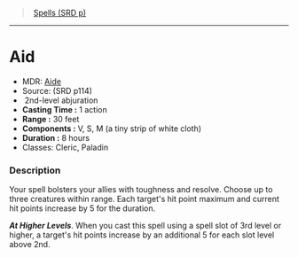 ﻿---
!SpellItem
Family: SpellVO
Name: Aid
Type: abjuration
Level: 2
CastingTime: 1 action
Range: 30 feet
Components: V, S, M (a tiny strip of white cloth)
Duration: 8 hours
Classes: Cleric, Paladin
Source: (SRD p114)
AltName: '[Aide](hd_spells_aide.md)'
Id: spells_vo.md#aid
ParentLink: spells_vo.md#spells-srd-p
ParentName: Spells (SRD p)
NameLevel: 1
Attributes:
  Name: Aid
  Markdown: >+
    # <!--Name-->Aid<!--/Name-->


    - MDR: <!--AltName-->[Aide](hd_spells_aide.md)<!--/AltName-->

    - Source: <!--Source-->(SRD p114)<!--/Source-->

    -  <!--Level-->2<!--/Level-->nd-level <!--Type-->abjuration<!--/Type-->

    - **Casting Time :** <!--CastingTime-->1 action<!--/CastingTime-->

    - **Range :** <!--Range-->30 feet<!--/Range-->

    - **Components :** <!--Components-->V, S, M (a tiny strip of white cloth)<!--/Components-->

    - **Duration :** <!--Duration-->8 hours<!--/Duration-->

    - Classes: <!--Classes-->Cleric, Paladin<!--/Classes-->


    ### Description


    Your spell bolsters your allies with toughness and resolve. Choose up to three creatures within range. Each target's hit point maximum and current hit points increase by 5 for the duration.


    **_At Higher Levels_**. When you cast this spell using a spell slot of 3rd level or higher, a target's hit points increase by an additional 5 for each slot level above 2nd.

  AltName: '[Aide](hd_spells_aide.md)'
  Source: (SRD p114)
  Level: 2
  Type: abjuration
  CastingTime: 1 action
  Range: 30 feet
  Components: V, S, M (a tiny strip of white cloth)
  Duration: 8 hours
  Classes: Cleric, Paladin
AttributesDictionary: >+
  Name: Aid

  Markdown: >+

    # <!--Name-->Aid<!--/Name-->





    - MDR: <!--AltName-->[Aide](hd_spells_aide.md)<!--/AltName-->



    - Source: <!--Source-->(SRD p114)<!--/Source-->



    -  <!--Level-->2<!--/Level-->nd-level <!--Type-->abjuration<!--/Type-->



    - **Casting Time :** <!--CastingTime-->1 action<!--/CastingTime-->



    - **Range :** <!--Range-->30 feet<!--/Range-->



    - **Components :** <!--Components-->V, S, M (a tiny strip of white cloth)<!--/Components-->



    - **Duration :** <!--Duration-->8 hours<!--/Duration-->



    - Classes: <!--Classes-->Cleric, Paladin<!--/Classes-->





    ### Description





    Your spell bolsters your allies with toughness and resolve. Choose up to three creatures within range. Each target's hit point maximum and current hit points increase by 5 for the duration.





    **_At Higher Levels_**. When you cast this spell using a spell slot of 3rd level or higher, a target's hit points increase by an additional 5 for each slot level above 2nd.



  AltName: '[Aide](hd_spells_aide.md)'

  Source: (SRD p114)

  Level: 2

  Type: abjuration

  CastingTime: 1 action

  Range: 30 feet

  Components: V, S, M (a tiny strip of white cloth)

  Duration: 8 hours

  Classes: Cleric, Paladin

---
> [Spells (SRD p)](srd_spells.md)

---

# Aid

- MDR: [Aide](hd_spells_aide.md)
- Source: (SRD p114)
-  2nd-level abjuration
- **Casting Time :** 1 action
- **Range :** 30 feet
- **Components :** V, S, M (a tiny strip of white cloth)
- **Duration :** 8 hours
- Classes: Cleric, Paladin

### Description

Your spell bolsters your allies with toughness and resolve. Choose up to three creatures within range. Each target's hit point maximum and current hit points increase by 5 for the duration.

**_At Higher Levels_**. When you cast this spell using a spell slot of 3rd level or higher, a target's hit points increase by an additional 5 for each slot level above 2nd.

